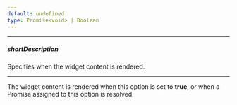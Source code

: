 ```yaml
---
default: undefined
type: Promise<void> | Boolean
---
```

---
##### shortDescription
Specifies when the widget content is rendered.

---
The widget content is rendered when this option is set to **true**, or when a Promise assigned to this option is resolved.